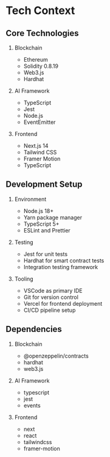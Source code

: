 # Tech Context

## Core Technologies
1. Blockchain
   - Ethereum
   - Solidity 0.8.19
   - Web3.js
   - Hardhat

2. AI Framework
   - TypeScript
   - Jest
   - Node.js
   - EventEmitter

3. Frontend
   - Next.js 14
   - Tailwind CSS
   - Framer Motion
   - TypeScript

## Development Setup
1. Environment
   - Node.js 18+
   - Yarn package manager
   - TypeScript 5+
   - ESLint and Prettier

2. Testing
   - Jest for unit tests
   - Hardhat for smart contract tests
   - Integration testing framework

3. Tooling
   - VSCode as primary IDE
   - Git for version control
   - Vercel for frontend deployment
   - CI/CD pipeline setup

## Dependencies
1. Blockchain
   - @openzeppelin/contracts
   - hardhat
   - web3.js

2. AI Framework
   - typescript
   - jest
   - events

3. Frontend
   - next
   - react
   - tailwindcss
   - framer-motion
